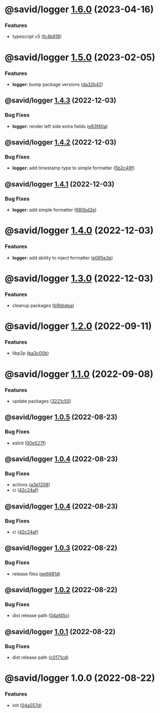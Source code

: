 # @savid/logger [1.6.0](https://github.com/savid/packages/compare/@savid/logger@1.5.0...@savid/logger@1.6.0) (2023-04-16)


### Features

* typescript v5 ([fc4b818](https://github.com/savid/packages/commit/fc4b81832c30ddfdba1afe84dbe10a8330c78d01))

# @savid/logger [1.5.0](https://github.com/savid/packages/compare/@savid/logger@1.4.3...@savid/logger@1.5.0) (2023-02-05)


### Features

* **logger:** bump package versions ([da32b42](https://github.com/savid/packages/commit/da32b424f635483e00be5cb8da2648329a04d601))

## @savid/logger [1.4.3](https://github.com/savid/packages/compare/@savid/logger@1.4.2...@savid/logger@1.4.3) (2022-12-03)


### Bug Fixes

* **logger:** render left side extra fields ([e83f40a](https://github.com/savid/packages/commit/e83f40a332bfbc70733f8d56322ed70be99f92ef))

## @savid/logger [1.4.2](https://github.com/savid/packages/compare/@savid/logger@1.4.1...@savid/logger@1.4.2) (2022-12-03)


### Bug Fixes

* **logger:** add timestamp type to simple formatter ([5b2c49f](https://github.com/savid/packages/commit/5b2c49fe06437b069c52ee1db5e0071a2775a7ae))

## @savid/logger [1.4.1](https://github.com/savid/packages/compare/@savid/logger@1.4.0...@savid/logger@1.4.1) (2022-12-03)


### Bug Fixes

* **logger:** add simple formatter ([680bd2e](https://github.com/savid/packages/commit/680bd2e6d8cb74dd4390b9d5165c5e863bc536e7))

# @savid/logger [1.4.0](https://github.com/savid/packages/compare/@savid/logger@1.3.0...@savid/logger@1.4.0) (2022-12-03)


### Features

* **logger:** add ability to inject formatter ([e095e3e](https://github.com/savid/packages/commit/e095e3e9e943e8a8837922c006b62320b9061343))

# @savid/logger [1.3.0](https://github.com/savid/packages/compare/@savid/logger@1.2.0...@savid/logger@1.3.0) (2022-12-03)


### Features

* cleanup packages ([b9bbdea](https://github.com/savid/packages/commit/b9bbdeaf06102585d2c7246bfce31145e88e962d))

# @savid/logger [1.2.0](https://github.com/savid/packages/compare/@savid/logger@1.1.0...@savid/logger@1.2.0) (2022-09-11)


### Features

* libp2p ([ba3c00b](https://github.com/savid/packages/commit/ba3c00b68fb7d6d27045f819fb0b64c3f2ab52a1))

# @savid/logger [1.1.0](https://github.com/savid/packages/compare/@savid/logger@1.0.5...@savid/logger@1.1.0) (2022-09-08)


### Features

* update packages ([3221c55](https://github.com/savid/packages/commit/3221c5549fbed06055176876cd4fe20d099b4ce3))

## @savid/logger [1.0.5](https://github.com/savid/packages/compare/@savid/logger@1.0.4...@savid/logger@1.0.5) (2022-08-23)


### Bug Fixes

* eslint ([00e527f](https://github.com/savid/packages/commit/00e527f983d4fbe6e06e6920c16d4e9e3dc58574))

## @savid/logger [1.0.4](https://github.com/savid/packages/compare/@savid/logger@1.0.3...@savid/logger@1.0.4) (2022-08-23)


### Bug Fixes

* actions ([a3e1208](https://github.com/savid/packages/commit/a3e1208b1a432feefe1761384b9160d570603aba))
* ci ([42c24af](https://github.com/savid/packages/commit/42c24afe5bd8cf879528c4959bffc51c9c8cf166))

## @savid/logger [1.0.4](https://github.com/savid/packages/compare/@savid/logger@1.0.3...@savid/logger@1.0.4) (2022-08-23)


### Bug Fixes

* ci ([42c24af](https://github.com/savid/packages/commit/42c24afe5bd8cf879528c4959bffc51c9c8cf166))

## @savid/logger [1.0.3](https://github.com/savid/packages/compare/@savid/logger@1.0.2...@savid/logger@1.0.3) (2022-08-22)


### Bug Fixes

* release files ([ee6681d](https://github.com/savid/packages/commit/ee6681d7c68570b31fc832ff0023c8f278386cb2))

## @savid/logger [1.0.2](https://github.com/savid/packages/compare/@savid/logger@1.0.1...@savid/logger@1.0.2) (2022-08-22)


### Bug Fixes

* dist release path ([04af45c](https://github.com/savid/packages/commit/04af45cd96c77cf9f97bc1671949838f2c95eb7a))

## @savid/logger [1.0.1](https://github.com/savid/packages/compare/@savid/logger@1.0.0...@savid/logger@1.0.1) (2022-08-22)


### Bug Fixes

* dist release path ([c0171cd](https://github.com/savid/packages/commit/c0171cdf2d5392abb7861f65336c326e0d8bb981))

# @savid/logger 1.0.0 (2022-08-22)


### Features

* init ([04a557d](https://github.com/savid/packages/commit/04a557d11c29484a98767bc677348f72f38986e6))
